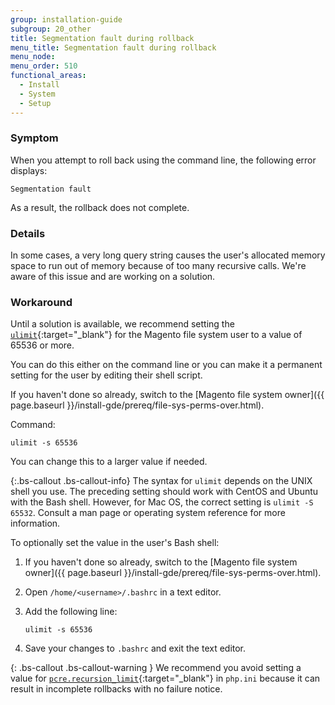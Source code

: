 ```yaml
---
group: installation-guide
subgroup: 20_other
title: Segmentation fault during rollback
menu_title: Segmentation fault during rollback
menu_node:
menu_order: 510
functional_areas:
  - Install
  - System
  - Setup
---
```


### Symptom

When you attempt to roll back using the command line, the following error displays:

	Segmentation fault

As a result, the rollback does not complete.

### Details

In some cases, a very long query string causes the user's allocated memory space to run out of memory because of too many recursive calls. We're aware of this issue and are working on a solution.

### Workaround
Until a solution is available, we recommend setting the [`ulimit`](http://ss64.com/bash/ulimit.html){:target="_blank"} for the Magento file system user to a value of 65536 or more.

You can do this either on the command line or you can make it a permanent setting for the user by editing their shell script.

If you haven't done so already, switch to the [Magento file system owner]({{ page.baseurl }}/install-gde/prereq/file-sys-perms-over.html).

Command:

	ulimit -s 65536

You can change this to a larger value if needed.

{:.bs-callout .bs-callout-info}
The syntax for <code>ulimit</code> depends on the UNIX shell you use. The preceding setting should work with CentOS and Ubuntu with the Bash shell. However, for Mac OS, the correct setting is `ulimit -S 65532`. Consult a man page or operating system reference for more information.

To optionally set the value in the user's Bash shell:

1.	If you haven't done so already, switch to the [Magento file system owner]({{ page.baseurl }}/install-gde/prereq/file-sys-perms-over.html).
2.	Open `/home/<username>/.bashrc` in a text editor.
3.	Add the following line:

		ulimit -s 65536

4.	Save your changes to `.bashrc` and exit the text editor.

{: .bs-callout .bs-callout-warning }
We recommend you avoid setting a value for [`pcre.recursion_limit`](http://php.net/manual/en/pcre.configuration.php){:target="_blank"} in `php.ini` because it can result in incomplete rollbacks with no failure notice.
